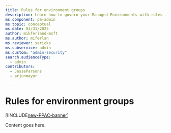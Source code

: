 ```yaml
---
title: Rules for environment groups
description: Learn how to govern your Managed Environments with rules in bulk.
ms.component: pa-admin
ms.topic: conceptual
ms.date: 03/31/2025
author: mikferland-msft
ms.author: miferlan
ms.reviewer: sericks
ms.subservice: admin
ms.custom: "admin-security"
search.audienceType: 
  - admin
contributors:
  - JesseParsons
  - arjunmayur
---
```


# Rules for environment groups

[!INCLUDE[new-PPAC-banner](~/includes/new-PPAC-banner.md)]

Content goes here.
